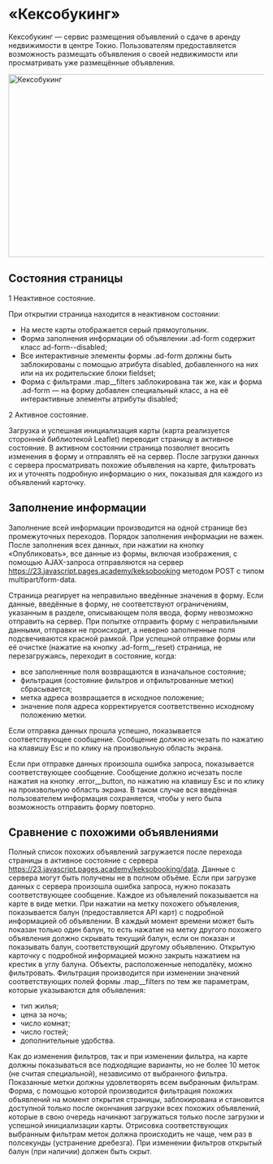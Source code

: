 # «Кексобукинг»
Кексобукинг — сервис размещения объявлений о сдаче в аренду недвижимости в центре Токио. Пользователям предоставляется возможность размещать объявления о своей недвижимости или просматривать уже размещённые объявления.

<img src="https://up.htmlacademy.ru/assets/intensives/javascript/23/projects/keksobooking/preview.jpg" width="636" height="360" alt="Кексобукинг">

## Состояния страницы

1 Неактивное состояние. 

При открытии страница находится в неактивном состоянии: 
 - На месте карты отображается серый прямоугольник.
 - Форма заполнения информации об объявлении .ad-form содержит класс ad-form--disabled;
 - Все интерактивные элементы формы .ad-form должны быть заблокированы с помощью атрибута disabled, добавленного на них или на их родительские блоки fieldset;
 - Форма с фильтрами .map__filters заблокирована так же, как и форма .ad-form — на форму добавлен специальный класс, а на её интерактивные элементы атрибуты disabled;

2  Активное состояние.

Загрузка и успешная инициализация карты (карта реализуется сторонней библиотекой Leaflet) переводит страницу в активное состояние. В активном состоянии страница позволяет вносить изменения в форму и отправлять её на сервер. После загрузки данных с сервера просматривать похожие объявления на карте, фильтровать их и уточнять подробную информацию о них, показывая для каждого из объявлений карточку.

## Заполнение информации

Заполнение всей информации производится на одной странице без промежуточных переходов. Порядок заполнения информации не важен. После заполнения всех данных, при нажатии на кнопку «Опубликовать», все данные из формы, включая изображения, с помощью AJAX-запроса отправляются на сервер https://23.javascript.pages.academy/keksobooking методом POST с типом multipart/form-data.

Страница реагирует на неправильно введённые значения в форму. Если данные, введённые в форму, не соответствуют ограничениям, указанным в разделе, описывающем поля ввода, форму невозможно отправить на сервер. При попытке отправить форму с неправильными данными, отправки не происходит, а неверно заполненные поля подсвечиваются красной рамкой. При успешной отправке формы или её очистке (нажатие на кнопку .ad-form__reset) страница, не перезагружаясь, переходит в состояние, когда:
 - все заполненные поля возвращаются в изначальное состояние;
 - фильтрация (состояние фильтров и отфильтрованные метки) сбрасывается;
 - метка адреса возвращается в исходное положение;
 - значение поля адреса корректируется соответственно исходному положению метки.

Если отправка данных прошла успешно, показывается соответствующее сообщение. Сообщение должно исчезать по нажатию на клавишу Esc и по клику на произвольную область экрана.

Если при отправке данных произошла ошибка запроса, показывается соответствующее сообщение. Сообщение должно исчезать после нажатия на кнопку .error__button, по нажатию на клавишу Esc и по клику на произвольную область экрана. В таком случае вся введённая пользователем информация сохраняется, чтобы у него была возможность отправить форму повторно.

## Сравнение с похожими объявлениями
Полный список похожих объявлений загружается после перехода страницы в активное состояние с сервера https://23.javascript.pages.academy/keksobooking/data. Данные с сервера могут быть получены не в полном объёме.
Если при загрузке данных с сервера произошла ошибка запроса, нужно показать соответствующее сообщение.
Каждое из объявлений показывается на карте в виде метки. При нажатии на метку похожего объявления, показывается балун (предоставляется API карт) с подробной информацией об объявлении. В каждый момент времени может быть показан только один балун, то есть нажатие на метку другого похожего объявления должно скрывать текущий балун, если он показан и показывать балун, соответствующий другому объявлению. Открытую карточку с подробной информацией можно закрыть нажатием на крестик в углу балуна. Объекты, расположенные неподалёку, можно фильтровать. Фильтрация производится при изменении значений соответствующих полей формы .map__filters по тем же параметрам, которые указываются для объявления:
 - тип жилья;
 - цена за ночь;
 - число комнат;
 - число гостей;
 - дополнительные удобства.
 
 Как до изменения фильтров, так и при изменении фильтра, на карте должны показываться все подходящие варианты, но не более 10 меток (не считая специальной), независимо от выбранного фильтра. Показанные метки должны удовлетворять всем выбранным фильтрам.
 Форма, с помощью которой производится фильтрация похожих объявлений на момент открытия страницы, заблокирована и становится доступной только после окончания загрузки всех похожих объявлений, которые в свою очередь начинают загружаться только после загрузки и успешной инициализации карты.
Отрисовка соответствующих выбранным фильтрам меток должна происходить не чаще, чем раз в полсекунды (устранение дребезга).
При изменении фильтров открытый балун (при наличии) должен быть скрыт.
